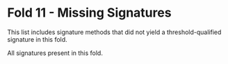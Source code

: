 # Fold 11 - Missing Signatures

This list includes signature methods that did not yield a threshold-qualified signature in this fold.

All signatures present in this fold.
